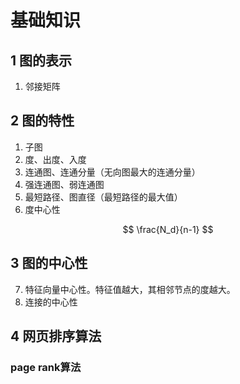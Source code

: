 # 基础知识


## 1 图的表示
1. 邻接矩阵

## 2 图的特性
1. 子图
2. 度、出度、入度
3. 连通图、连通分量（无向图最大的连通分量）
4. 强连通图、弱连通图
5. 最短路径、图直径（最短路径的最大值）
6. 度中心性

$$
\frac{N_d}{n-1}
$$


## 3 图的中心性
7. 特征向量中心性。特征值越大，其相邻节点的度越大。
8. 连接的中心性
## 4 网页排序算法

### page rank算法
